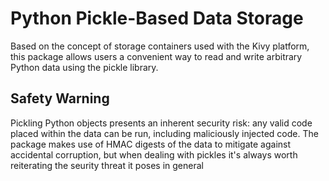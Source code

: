 # Python Pickle-Based Data Storage

Based on the concept of storage containers used with the Kivy platform, this package allows users a convenient way to read and write arbitrary Python data using the pickle library. 

## Safety Warning

Pickling Python objects presents an inherent security risk: any valid code placed within the data can be run, including maliciously injected code. The package makes use of HMAC digests of the data to mitigate against accidental corruption, but when dealing with pickles it's always worth reiterating the seurity threat it poses in general

